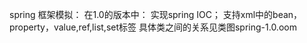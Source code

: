 spring 框架模拟：
在1.0的版本中：
 实现spring IOC；
 支持xml中的bean，property，value,ref,list,set标签
 具体类之间的关系见类图spring-1.0.oom
 